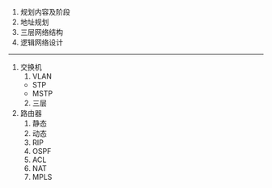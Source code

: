 1. 规划内容及阶段
2. 地址规划
3. 三层网络结构
4. 逻辑网络设计

---

1. 交换机
   1. VLAN
    - STP
    - MSTP
   2. 三层
2. 路由器
   1. 静态
   2. 动态
    1. RIP
    2. OSPF
   3. ACL
   4. NAT
   5. MPLS